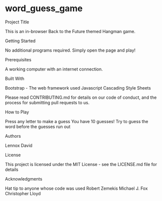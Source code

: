 # word_guess_game

Project Title

This is an in-browser Back to the Future themed Hangman game.

Getting Started

No additional programs required. Simply open the page and play!

Prerequisites

A working computer with an internet connection.

Built With

Bootstrap - The web framework used
Javascript
Cascading Style Sheets

Please read CONTRIBUTING.md for details on our code of conduct, and the process for submitting pull requests to us.

How to Play

Press any letter to make a guess
You have 10 guesses!
Try to guess the word before the guesses run out

Authors

Lennox David

License

This project is licensed under the MIT License - see the LICENSE.md file for details

Acknowledgments

Hat tip to anyone whose code was used
Robert Zemekis
Michael J. Fox
Christopher Lloyd